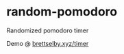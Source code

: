 # random-pomodoro
Randomized pomodoro timer

Demo @ [brettselby.xyz/timer](https://brettselby.xyz/timer/)
